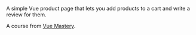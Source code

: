 A simple Vue product page that lets you add products to a cart and write a review for them.

A course from [Vue Mastery](www.vuemastery.com).
